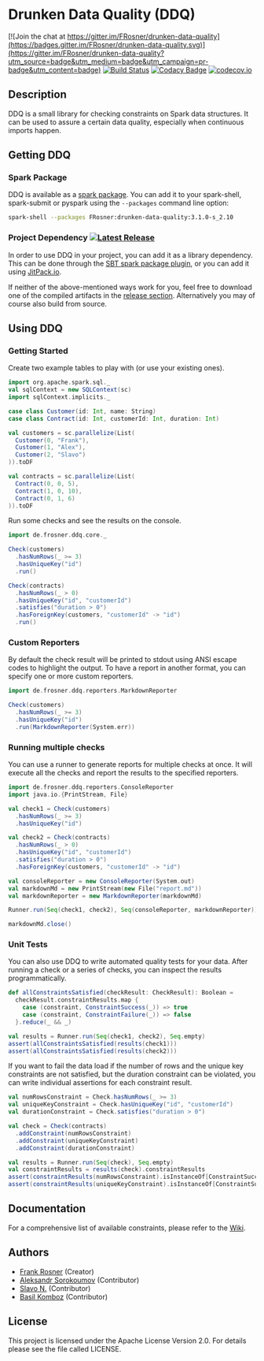 # Drunken Data Quality (DDQ)

[![Join the chat at https://gitter.im/FRosner/drunken-data-quality](https://badges.gitter.im/FRosner/drunken-data-quality.svg)](https://gitter.im/FRosner/drunken-data-quality?utm_source=badge&utm_medium=badge&utm_campaign=pr-badge&utm_content=badge) [![Build Status](https://travis-ci.org/FRosner/drunken-data-quality.svg?branch=master)](https://travis-ci.org/FRosner/drunken-data-quality) [![Codacy Badge](https://api.codacy.com/project/badge/grade/b738700bad0a4b6da14e06c0dd508a21)](https://www.codacy.com/app/frank_7/drunken-data-quality) [![codecov.io](https://codecov.io/github/FRosner/drunken-data-quality/coverage.svg?branch=master)](https://codecov.io/github/FRosner/drunken-data-quality?branch=master)

## Description

DDQ is a small library for checking constraints on Spark data structures. It can be used to assure a certain data quality, especially when continuous imports happen.

## Getting DDQ

### Spark Package

DDQ is available as a [spark package](http://spark-packages.org/package/FRosner/drunken-data-quality). You can add it to your spark-shell, spark-submit or pyspark using the `--packages` command line option:

```sh
spark-shell --packages FRosner:drunken-data-quality:3.1.0-s_2.10
```

### Project Dependency [![Latest Release](https://img.shields.io/github/tag/FRosner/drunken-data-quality.svg?label=JitPack)](https://jitpack.io/#FRosner/drunken-data-quality)

In order to use DDQ in your project, you can add it as a library dependency. This can be done through the [SBT spark package plugin](https://github.com/databricks/sbt-spark-package), or you can add it using [JitPack.io](https://jitpack.io/#FRosner/drunken-data-quality).

If neither of the above-mentioned ways work for you, feel free to download one of the compiled artifacts in the [release section](https://github.com/FRosner/drunken-data-quality/releases). Alternatively you may of course also build from source.

## Using DDQ

### Getting Started

Create two example tables to play with (or use your existing ones).

```scala
import org.apache.spark.sql._
val sqlContext = new SQLContext(sc)
import sqlContext.implicits._

case class Customer(id: Int, name: String)
case class Contract(id: Int, customerId: Int, duration: Int)

val customers = sc.parallelize(List(
  Customer(0, "Frank"),
  Customer(1, "Alex"),
  Customer(2, "Slavo")
)).toDF

val contracts = sc.parallelize(List(
  Contract(0, 0, 5),
  Contract(1, 0, 10),
  Contract(0, 1, 6)
)).toDF
```

Run some checks and see the results on the console.

```scala
import de.frosner.ddq.core._

Check(customers)
  .hasNumRows(_ >= 3)
  .hasUniqueKey("id")
  .run()

Check(contracts)
  .hasNumRows(_ > 0)
  .hasUniqueKey("id", "customerId")
  .satisfies("duration > 0")
  .hasForeignKey(customers, "customerId" -> "id")
  .run()
```

### Custom Reporters

By default the check result will be printed to stdout using ANSI escape codes to highlight the output. To have a report in another format, you can specify one or more custom reporters.

```scala
import de.frosner.ddq.reporters.MarkdownReporter

Check(customers)
  .hasNumRows(_ >= 3)
  .hasUniqueKey("id")
  .run(MarkdownReporter(System.err))
```

### Running multiple checks

You can use a runner to generate reports for multiple checks at once. It will execute all the checks and report the results to the specified reporters.

```scala
import de.frosner.ddq.reporters.ConsoleReporter
import java.io.{PrintStream, File}

val check1 = Check(customers)
  .hasNumRows(_ >= 3)
  .hasUniqueKey("id")

val check2 = Check(contracts)
  .hasNumRows(_ > 0)
  .hasUniqueKey("id", "customerId")
  .satisfies("duration > 0")
  .hasForeignKey(customers, "customerId" -> "id")

val consoleReporter = new ConsoleReporter(System.out)
val markdownMd = new PrintStream(new File("report.md"))
val markdownReporter = new MarkdownReporter(markdownMd)

Runner.run(Seq(check1, check2), Seq(consoleReporter, markdownReporter))

markdownMd.close()
```

### Unit Tests

You can also use DDQ to write automated quality tests for your data. After running a check or a series of checks, you can inspect the results programmatically.

```scala
def allConstraintsSatisfied(checkResult: CheckResult): Boolean =
  checkResult.constraintResults.map {
    case (constraint, ConstraintSuccess(_)) => true
    case (constraint, ConstraintFailure(_)) => false
  }.reduce(_ && _)

val results = Runner.run(Seq(check1, check2), Seq.empty)
assert(allConstraintsSatisfied(results(check1)))
assert(allConstraintsSatisfied(results(check2)))
```

If you want to fail the data load if the number of rows and the unique key constraints are not satisfied, but the duration constraint can be violated, you can write individual assertions for each constraint result.

```scala
val numRowsConstraint = Check.hasNumRows(_ >= 3)
val uniqueKeyConstraint = Check.hasUniqueKey("id", "customerId")
val durationConstraint = Check.satisfies("duration > 0")

val check = Check(contracts)
  .addConstraint(numRowsConstraint)
  .addConstraint(uniqueKeyConstraint)
  .addConstraint(durationConstraint)

val results = Runner.run(Seq(check), Seq.empty)
val constraintResults = results(check).constraintResults
assert(constraintResults(numRowsConstraint).isInstanceOf[ConstraintSuccess])
assert(constraintResults(uniqueKeyConstraint).isInstanceOf[ConstraintSuccess])
```

## Documentation

For a comprehensive list of available constraints, please refer to the [Wiki](https://github.com/FRosner/drunken-data-quality/wiki).

## Authors

- [Frank Rosner](https://github.com/FRosner) (Creator)
- [Aleksandr Sorokoumov](https://github.com/Gerrrr) (Contributor)
- [Slavo N.](https://github.com/mfsny) (Contributor)
- [Basil Komboz](https://github.com/bkomboz) (Contributor)

## License

This project is licensed under the Apache License Version 2.0. For details please see the file called LICENSE.
